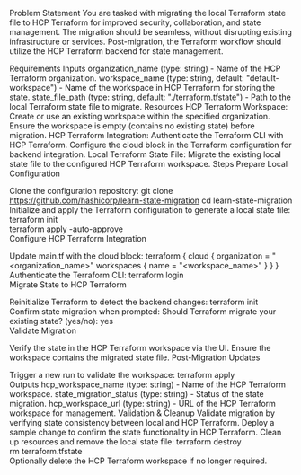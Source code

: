 Problem Statement
You are tasked with migrating the local Terraform state file to HCP Terraform for improved security, collaboration, and state management. The migration should be seamless, without disrupting existing infrastructure or services. Post-migration, the Terraform workflow should utilize the HCP Terraform backend for state management.

Requirements
Inputs
organization_name (type: string) - Name of the HCP Terraform organization.
workspace_name (type: string, default: "default-workspace") - Name of the workspace in HCP Terraform for storing the state.
state_file_path (type: string, default: "./terraform.tfstate") - Path to the local Terraform state file to migrate.
Resources
HCP Terraform Workspace:
Create or use an existing workspace within the specified organization.
Ensure the workspace is empty (contains no existing state) before migration.
HCP Terraform Integration:
Authenticate the Terraform CLI with HCP Terraform.
Configure the cloud block in the Terraform configuration for backend integration.
Local Terraform State File:
Migrate the existing local state file to the configured HCP Terraform workspace.
Steps
Prepare Local Configuration

Clone the configuration repository:
git clone https://github.com/hashicorp/learn-state-migration
cd learn-state-migration
Initialize and apply the Terraform configuration to generate a local state file:
terraform init  
terraform apply -auto-approve  
Configure HCP Terraform Integration

Update main.tf with the cloud block:
terraform {
  cloud {
    organization = "<organization_name>"
    workspaces {
      name = "<workspace_name>"
    }
  }
}
Authenticate the Terraform CLI:
terraform login  
Migrate State to HCP Terraform

Reinitialize Terraform to detect the backend changes:
terraform init  
Confirm state migration when prompted:
Should Terraform migrate your existing state? (yes/no): yes  
Validate Migration

Verify the state in the HCP Terraform workspace via the UI.
Ensure the workspace contains the migrated state file.
Post-Migration Updates

Trigger a new run to validate the workspace:
terraform apply  
Outputs
hcp_workspace_name (type: string) - Name of the HCP Terraform workspace.
state_migration_status (type: string) - Status of the state migration.
hcp_workspace_url (type: string) - URL of the HCP Terraform workspace for management.
Validation & Cleanup
Validate migration by verifying state consistency between local and HCP Terraform.
Deploy a sample change to confirm the state functionality in HCP Terraform.
Clean up resources and remove the local state file:
terraform destroy  
rm terraform.tfstate  
Optionally delete the HCP Terraform workspace if no longer required.
